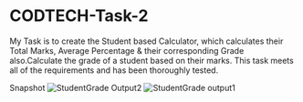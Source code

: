 # CODTECH-Task-2

My Task is to create the Student based Calculator, which calculates their Total Marks, Average Percentage & their corresponding Grade also.Calculate the grade of a student based on their marks. This task meets all of the requirements and has been thoroughly tested.

Snapshot 
![StudentGrade Output2](https://github.com/user-attachments/assets/aa6123fc-5c5d-4246-ab38-8602fbb1c59c)
![StudentGrade output1](https://github.com/user-attachments/assets/d19c6fc3-820c-4bdd-a28a-9b2edf747a09)
